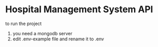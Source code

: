 # Hospital Management System API

to run the project
1. you need a mongodb server
2. edit .env-example file and rename it to .env